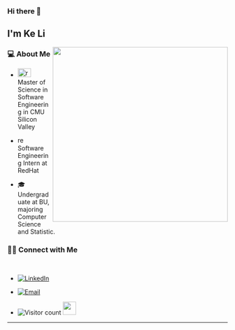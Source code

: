 ### Hi there 👋 <h2> I'm Ke Li</h2>

<img align='right' src="https://media.tenor.com/GVk4jB2u_i8AAAAd/coding.gif" width="400">

<h3> 💻 About Me </h3>

- <img src="https://yt3.googleusercontent.com/ohq_J_KuKzPKxE6gaO9rSlOumphqnoVEk4DqmEqmjl7FPZYtFivgDXJruU0aVvo7RlcGHNKB=s900-c-k-c0x00ffffff-no-rj" width="30px" height="20px" alt="redhat"> &nbsp; Master of Science in Software Engineering in CMU Silicon Valley

- <img src="https://cdn3.emoji.gg/emojis/4787_redhat.png" width="20px" height="15px" alt="redhat"> &nbsp; Software Engineering Intern at RedHat

- 🎓 &nbsp; Undergraduate at BU, majoring Computer Science and Statistic.


<h3> 🤝🏻 Connect with Me </h3>

<br>



<p align="center">

- <a href="https://www.linkedin.com/in/ke-li-740ba3225/"><img alt="LinkedIn" src="https://img.shields.io/badge/LinkedIn-KeLi-blue?style=flat-square&logo=linkedin"></a>

- <a href="mailto:likelike101101@gmail.com"><img alt="Email" src="https://img.shields.io/badge/Email-likelike101101@gmail.com-blue?style=flat-square&logo=gmail"></a>

</p>


- ![Visitor count](https://visitor-badge.laobi.icu/badge?page_id=like101101.like101101)   <img src="https://media.giphy.com/media/dxn6fRlTIShoeBr69N/giphy.gif" width="30">

<hr>



